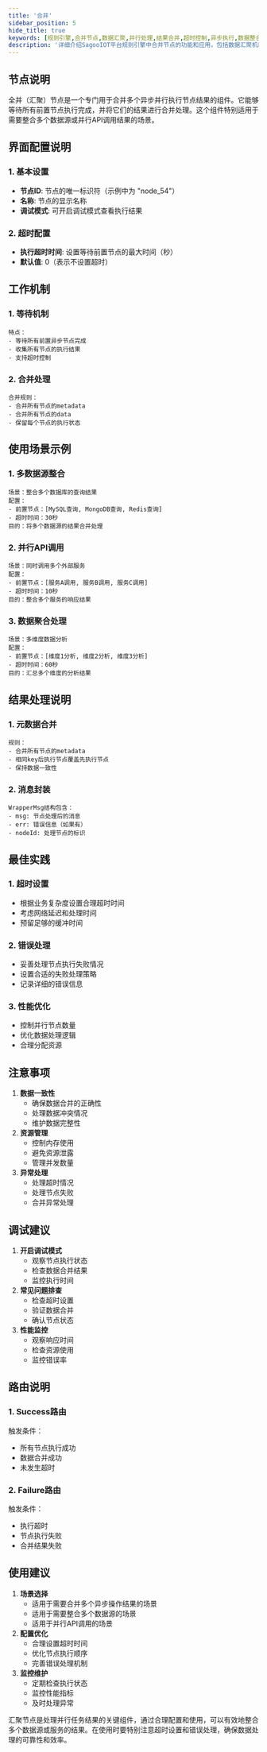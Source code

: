 ```yaml
---
title: '合并'
sidebar_position: 5
hide_title: true
keywords: [规则引擎,合并节点,数据汇聚,并行处理,结果合并,超时控制,异步执行,数据整合,错误处理,资源管理]
description: '详细介绍SagooIOT平台规则引擎中合并节点的功能和应用，包括数据汇聚机制、超时控制、结果处理等内容，帮助用户实现多数据源整合和并行任务结果的有效管理。'
---
```


## 节点说明

全并（汇聚）节点是一个专门用于合并多个异步并行执行节点结果的组件。它能够等待所有前置节点执行完成，并将它们的结果进行合并处理。这个组件特别适用于需要整合多个数据源或并行API调用结果的场景。

## 界面配置说明

### 1. 基本设置

- **节点ID**: 节点的唯一标识符（示例中为 "node_54"）
- **名称**: 节点的显示名称
- **调试模式**: 可开启调试模式查看执行结果

### 2. 超时配置

- **执行超时时间**: 设置等待前置节点的最大时间（秒）
- **默认值**: 0（表示不设置超时）

## 工作机制

### 1. 等待机制

```
特点：
- 等待所有前置异步节点完成
- 收集所有节点的执行结果
- 支持超时控制
```

### 2. 合并处理

```
合并规则：
- 合并所有节点的metadata
- 合并所有节点的data
- 保留每个节点的执行状态
```

## 使用场景示例

### 1. 多数据源整合

```
场景：整合多个数据库的查询结果
配置：
- 前置节点：[MySQL查询, MongoDB查询, Redis查询]
- 超时时间：30秒
目的：将多个数据源的结果合并处理
```

### 2. 并行API调用

```
场景：同时调用多个外部服务
配置：
- 前置节点：[服务A调用, 服务B调用, 服务C调用]
- 超时时间：10秒
目的：整合多个服务的响应结果
```

### 3. 数据聚合处理

```
场景：多维度数据分析
配置：
- 前置节点：[维度1分析, 维度2分析, 维度3分析]
- 超时时间：60秒
目的：汇总多个维度的分析结果
```

## 结果处理说明

### 1. 元数据合并

```
规则：
- 合并所有节点的metadata
- 相同key后执行节点覆盖先执行节点
- 保持数据一致性
```

### 2. 消息封装

```
WrapperMsg结构包含：
- msg: 节点处理后的消息
- err: 错误信息（如果有）
- nodeId: 处理节点的标识
```

## 最佳实践

### 1. 超时设置

- 根据业务复杂度设置合理超时时间
- 考虑网络延迟和处理时间
- 预留足够的缓冲时间

### 2. 错误处理

- 妥善处理节点执行失败情况
- 设置合适的失败处理策略
- 记录详细的错误信息

### 3. 性能优化

- 控制并行节点数量
- 优化数据处理逻辑
- 合理分配资源

## 注意事项

1. **数据一致性**
    - 确保数据合并的正确性
    - 处理数据冲突情况
    - 维护数据完整性
2. **资源管理**
    - 控制内存使用
    - 避免资源泄露
    - 管理并发数量
3. **异常处理**
    - 处理超时情况
    - 处理节点失败
    - 合并异常处理

## 调试建议

1. **开启调试模式**
    - 观察节点执行状态
    - 检查数据合并结果
    - 监控执行时间
2. **常见问题排查**
    - 检查超时设置
    - 验证数据合并
    - 确认节点状态
3. **性能监控**
    - 观察响应时间
    - 检查资源使用
    - 监控错误率

## 路由说明

### 1. Success路由

触发条件：

- 所有节点执行成功
- 数据合并成功
- 未发生超时

### 2. Failure路由

触发条件：

- 执行超时
- 节点执行失败
- 合并结果失败

## 使用建议

1. **场景选择**
    - 适用于需要合并多个异步操作结果的场景
    - 适用于需要整合多个数据源的场景
    - 适用于并行API调用的场景
2. **配置优化**
    - 合理设置超时时间
    - 优化节点执行顺序
    - 完善错误处理机制
3. **监控维护**
    - 定期检查执行状态
    - 监控性能指标
    - 及时处理异常

汇聚节点是处理并行任务结果的关键组件，通过合理配置和使用，可以有效地整合多个数据源或服务的结果。在使用时要特别注意超时设置和错误处理，确保数据处理的可靠性和效率。
